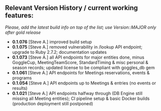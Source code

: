 ## Relevant Version History / current working features:

_Please, add the latest build info on top of the list; use Version::MAJOR only after gold release_

- **0.1.076** [Steve A.] improved build setup
- **0.1.075** [Steve A.] removed vulnerability in /lookup API endpoint; upgrade to Ruby 2.7.2; documentation updates
- **0.1.073** [Steve A.] all API endpoints for major entities done, minus GoggleCup, MeetingTeamScore, StandardTiming & misc personal & season records; updated license to be compliant with goggles_db gem
- **0.1.061** [Steve A.] API endpoints for Meetings reservations, events & programs
- **0.1.054** [Steve A.] API endpoints up to Meetings & entries (no events or results)
- **0.1.021** [Steve A.] API endpoints halfway through (DB Engine still missing all Meeting entities); CI pipeline setup & basic Docker builds (production deployment still postponed)
